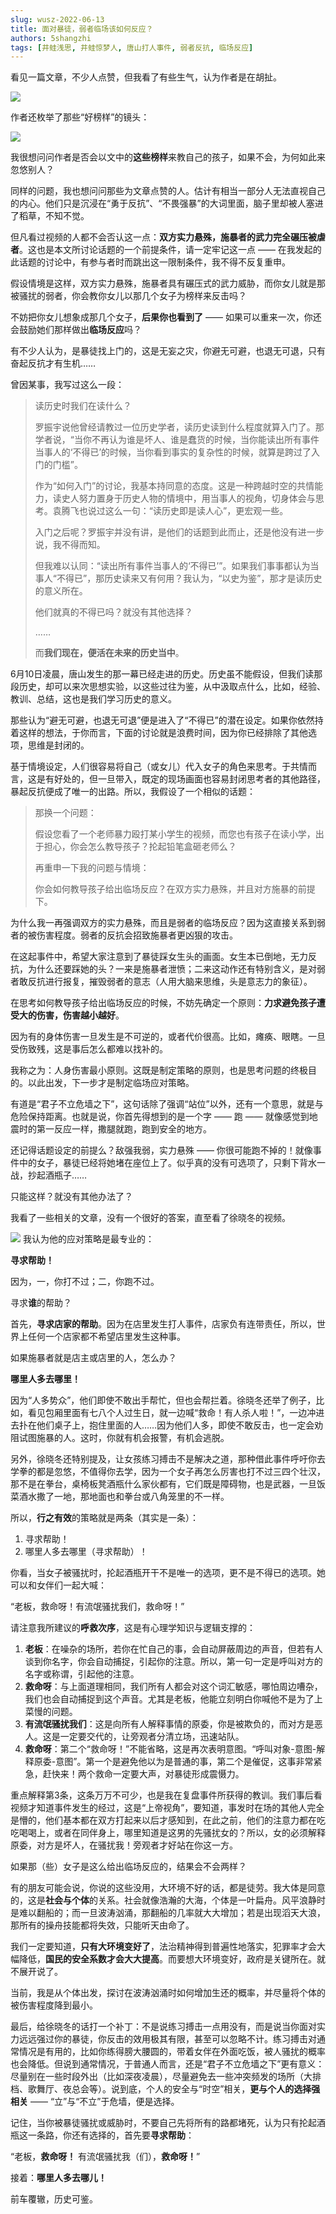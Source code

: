 ```yaml
---
slug: wusz-2022-06-13
title: 面对暴徒，弱者临场该如何反应？
authors: 5shangzhi
tags: [井蛙浅思, 井蛙惊梦人, 唐山打人事件, 弱者反抗, 临场反应]
---
```


看见一篇文章，不少人点赞，但我看了有些生气，认为作者是在胡扯。

![](20220613/01.png)

作者还枚举了那些“好榜样”的镜头：

![](20220613/02.png)

我很想问问作者是否会以文中的**这些榜样**来教自己的孩子，如果不会，为何如此来忽悠别人？

同样的问题，我也想问问那些为文章点赞的人。估计有相当一部分人无法直视自己的内心。他们只是沉浸在“勇于反抗”、“不畏强暴”的大词里面，脑子里却被人塞进了稻草，不知不觉。

但凡看过视频的人都不会否认这一点：**双方实力悬殊，施暴者的武力完全碾压被虐者**。这也是本文所讨论话题的一个前提条件，请一定牢记这一点 —— 在我发起的此话题的讨论中，有参与者时而跳出这一限制条件，我不得不反复重申。

假设情境是这样，双方实力悬殊，施暴者具有碾压式的武力威胁，而你女儿就是那被骚扰的弱者，你会教你女儿以那几个女子为榜样来反击吗？

不妨把你女儿想象成那几个女子，**后果你也看到了** —— 如果可以重来一次，你还会鼓励她们那样做出**临场反应**吗？

有不少人认为，是暴徒找上门的，这是无妄之灾，你避无可避，也退无可退，只有奋起反抗才有生机……

曾因某事，我写过这么一段：

> 读历史时我们在读什么？
>
> 罗振宇说他曾经请教过一位历史学者，读历史读到什么程度就算入门了。那学者说，“当你不再认为谁是坏人、谁是蠢货的时候，当你能读出所有事件当事人的‘不得已’的时候，当你看到事实的复杂性的时候，就算是跨过了入门的门槛”。
>
> 作为“如何入门”的讨论，我基本持同意的态度。这是一种跨越时空的共情能力，读史人努力置身于历史人物的情境中，用当事人的视角，切身体会与思考。袁腾飞也说过这么一句：“读历史即是读人心”，更宏观一些。
>
> 入门之后呢？罗振宇并没有讲，是他们的话题到此而止，还是他没有进一步说，我不得而知。
>
> 但我难以认同：“读出所有事件当事人的‘不得已’”。如果我们事事都认为当事人“不得已”，那历史读来又有何用？我认为，“以史为鉴”，那才是读历史的意义所在。
>
> 他们就真的不得已吗？就没有其他选择？
>
> ……
>
> 而**我们现在，便活在未来的历史当中**。

6月10日凌晨，唐山发生的那一幕已经走进的历史。历史虽不能假设，但我们读那段历史，却可以来次思想实验，以这些过往为鉴，从中汲取点什么，比如，经验、教训、总结，这也是我们学习历史的意义。

那些认为“避无可避，也退无可退”便是进入了“不得已”的潜在设定。如果你依然持着这样的想法，于你而言，下面的讨论就是浪费时间，因为你已经排除了其他选项，思维是封闭的。

基于情境设定，人们很容易将自己（或女儿）代入女子的角色来思考。于共情而言，这是有好处的，但一旦带入，既定的现场画面也容易封闭思考者的其他路径，暴起反抗便成了唯一的出路。所以，我假设了一个相似的话题：

> 那换一个问题：
>
> 假设您看了一个老师暴力殴打某小学生的视频，而您也有孩子在读小学，出于担心，你会怎么教导孩子？抡起铅笔盒砸老师么？
>
> 再重申一下我的问题与情境：
>
> 你会如何教导孩子给出临场反应？在双方实力悬殊，并且对方施暴的前提下。

为什么我一再强调双方的实力悬殊，而且是弱者的临场反应？因为这直接关系到弱者的被伤害程度。弱者的反抗会招致施暴者更凶狠的攻击。

在这起事件中，希望大家注意到了暴徒踩女生头的画面。女生本已倒地，无力反抗，为什么还要踩她的头？一来是施暴者泄愤；二来这动作还有特别含义，是对弱者敢反抗进行报复，摧毁弱者的意志（人用大脑来思维，头是意志力的象征）。

在思考如何教导孩子给出临场反应的时候，不妨先确定一个原则：**力求避免孩子遭受大的伤害，伤害越小越好**。

因为有的身体伤害一旦发生是不可逆的，或者代价很高。比如，瘫痪、眼瞎。一旦受伤致残，这是事后怎么都难以找补的。

我称之为：人身伤害最小原则。这既是制定策略的原则，也是思考问题的终极目的。以此出发，下一步才是制定临场应对策略。

有道是“君子不立危墙之下”，这句话除了强调“站位”以外，还有一个意思，就是与危险保持距离。也就是说，你首先得想到的是一个字 —— 跑 —— 就像感觉到地震时的第一反应一样，撒腿就跑，跑到安全的地方。

还记得话题设定的前提么？敌强我弱，实力悬殊 —— 你很可能跑不掉的！就像事件中的女子，暴徒已经将她堵在座位上了。似乎真的没有可选项了，只剩下背水一战，抄起酒瓶子……

只能这样？就没有其他办法了？

我看了一些相关的文章，没有一个很好的答案，直至看了徐晓冬的视频。

![](20220613/03.png)
我认为他的应对策略是最专业的：

**寻求帮助！**

因为，一，你打不过；二，你跑不过。

寻求**谁**的帮助？

首先，**寻求店家的帮助**。因为在店里发生打人事件，店家负有连带责任，所以，世界上任何一个店家都不希望店里发生这种事。

如果施暴者就是店主或店里的人，怎么办？

**哪里人多去哪里！**

因为“人多势众”，他们即使不敢出手帮忙，但也会帮拦着。徐晓冬还举了例子，比如，看见包厢里面有七八个人过生日，就一边喊“救命！有人杀人啦！”，一边冲进去扑在他们桌子上，抱住里面的人……因为他们人多，即使不敢反击，也一定会劝阻试图施暴的人。这时，你就有机会报警，有机会逃脱。

另外，徐晓冬还特别提及，让女孩练习搏击不是解决之道，那种借此事件呼吁你去学拳的都是忽悠，不值得你去学，因为一个女子再怎么厉害也打不过三四个壮汉，那不是在拳台，桌椅板凳酒瓶什么家伙都有，它们既是障碍物，也是武器，一旦饭菜酒水撒了一地，那地面也和拳台或八角笼里的不一样。

所以，**行之有效**的策略就是两条（其实是一条）：

1. 寻求帮助！
2. 哪里人多去哪里（寻求帮助）！

你看，当女子被骚扰时，抡起酒瓶开干不是唯一的选项，更不是不得已的选项。她可以和女伴们一起大喊：

“老板，救命呀！有流氓骚扰我们，救命呀！”

请注意我所建议的**呼救次序**，这是有心理学知识与逻辑支撑的：

1. **老板**：在噪杂的场所，若你在忙自己的事，会自动屏蔽周边的声音，但若有人谈到你名字，你会自动捕捉，引起你的注意。所以，第一句一定是呼叫对方的名字或称谓，引起他的注意。
2. **救命呀**：与上面道理相同，我们所有人都会对这个词汇敏感，哪怕周边嘈杂，我们也会自动捕捉到这个声音。尤其是老板，他能立刻明白你喊他不是为了上菜慢的问题。
3. **有流氓骚扰我们**：这是向所有人解释事情的原委，你是被欺负的，而对方是恶人。这是一定要交代的，让旁观者分清立场，迅速站队。
4. **救命呀**：第二个“救命呀！”不能省略，这是再次表明意图。“呼叫对象-意图-解释原委-意图”。第一个是避免他以为是普通的事，第二个是催促，这事非常紧急，赶快来！两个救命一定要大声，对暴徒形成震慑力。

重点解释第3条，这条万万不可少，也是我在复盘事件所获得的教训。我们事后看视频才知道事件发生的经过，这是“上帝视角”，要知道，事发时在场的其他人完全是懵的，他们基本都在双方打起来以后才感知到，在此之前，他们的注意力都在吃吃喝喝上，或者在同伴身上，哪里知道是这男的先骚扰女的？所以，女的必须解释原委，对方是坏人，在骚扰我！旁观者才好站在你这一方。

如果那（些）女子是这么给出临场反应的，结果会不会两样？

有的朋友可能会说，你说的这些没用，大环境不好的话，都是徒劳。我大体是同意的，这是**社会与个体**的关系。社会就像浩瀚的大海，个体是一叶扁舟。风平浪静时是难以翻船的；而一旦波涛汹涌，那翻船的几率就大大增加；若是出现滔天大浪，那所有的操舟技能都将失效，只能听天由命了。

我们一定要知道，**只有大环境变好了**，法治精神得到普遍性地落实，犯罪率才会大幅降低，**国民的安全系数才会大大提高**。而要想大环境变好，政府是关键所在。就不展开说了。

当前，我是从个体出发，探讨在波涛汹涌时如何增加生还的概率，并尽量将个体的被伤害程度降到最小。

最后，给徐晓冬的话打一个补丁：不是说练习搏击一点用没有，而是说当你面对实力远远强过你的暴徒，你反击的效用极其有限，甚至可以忽略不计。练习搏击对通常情况是有用的，比如你练得膀大腰圆的，带着女伴在外面吃饭，被人骚扰的概率也会降低。但说到通常情况，于普通人而言，还是“君子不立危墙之下”更有意义：尽量别在一些时段外出（比如深夜凌晨），尽量避免去一些冲突频发的场所（大排档、歌舞厅、夜总会等）。说到底，个人的安全与“时空”相关，**更与个人的选择强相关** —— “立”与“不立”于危墙，便是选择。

记住，当你被暴徒骚扰或威胁时，不要自己先将所有的路都堵死，认为只有抡起酒瓶这一条路，你还有选择的，首先要**寻求帮助**：

“老板，**救命呀！** 有流氓骚扰我（们），**救命呀！**”

接着：**哪里人多去哪儿！**

前车覆辙，历史可鉴。
